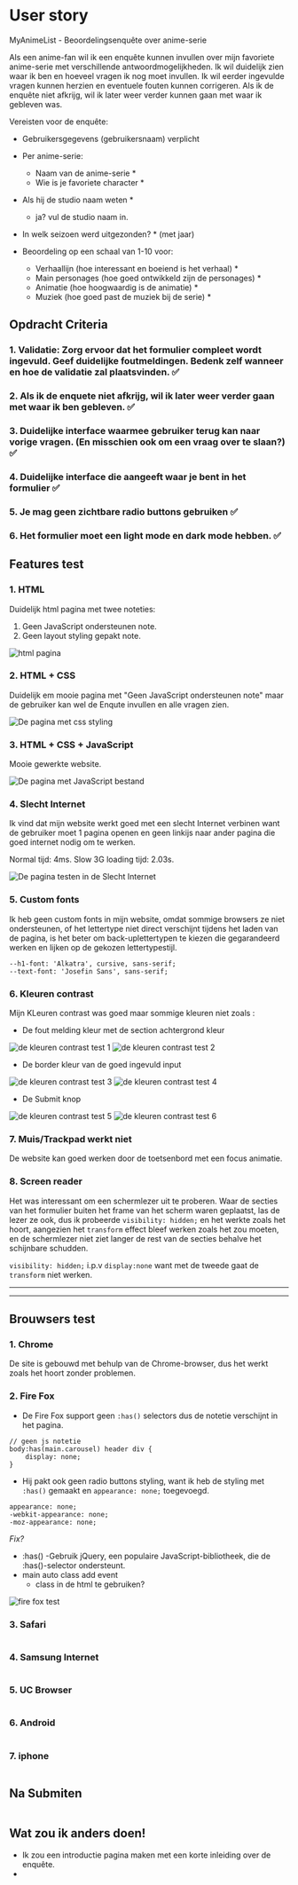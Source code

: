 # User story

MyAnimeList - Beoordelingsenquête over anime-serie

Als een anime-fan wil ik een enquête kunnen invullen over mijn favoriete anime-serie met verschillende antwoordmogelijkheden. Ik wil duidelijk zien waar ik ben en hoeveel vragen ik nog moet invullen. Ik wil eerder ingevulde vragen kunnen herzien en eventuele fouten kunnen corrigeren. Als ik de enquête niet afkrijg, wil ik later weer verder kunnen gaan met waar ik gebleven was.

Vereisten voor de enquête:

- Gebruikersgegevens (gebruikersnaam) verplicht

- Per anime-serie:

  - Naam van de anime-serie *
  - Wie is je favoriete character *
- Als hij de studio naam weten *
  - ja? vul de studio naam in.
- In welk seizoen werd uitgezonden? * (met jaar)
- Beoordeling op een schaal van 1-10 voor:
  - Verhaallijn (hoe interessant en boeiend is het verhaal) *
  - Main personages (hoe goed ontwikkeld zijn de personages) *
  - Animatie (hoe hoogwaardig is de animatie) *
  - Muziek (hoe goed past de muziek bij de serie) *

## Opdracht Criteria 

### 1. Validatie: Zorg ervoor dat het formulier compleet wordt ingevuld. Geef duidelijke foutmeldingen. Bedenk zelf wanneer en hoe de validatie zal plaatsvinden. ✅



### 2. Als ik de enquete niet afkrijg, wil ik later weer verder gaan met waar ik ben gebleven. ✅

### 3. Duidelijke interface waarmee gebruiker terug kan naar vorige vragen. (En misschien ook om een vraag over te slaan?) ✅
 
### 4. Duidelijke interface die aangeeft waar je bent in het formulier ✅

### 5. Je mag geen zichtbare radio buttons gebruiken ✅

### 6. Het formulier moet een light mode en dark mode hebben. ✅

## Features test

### 1. HTML
Duidelijk html pagina met twee noteties:
1. Geen JavaScript ondersteunen note.
2. Geen layout styling gepakt note.

<img src="./readmeImages/html.png" alt="html pagina">

### 2. HTML + CSS
Duidelijk em mooie pagina met "Geen JavaScript ondersteunen note" maar de gebruiker kan wel de Enqute invullen en alle vragen zien.

<img src="./readmeImages/css.png" alt="De pagina met css styling">

### 3. HTML + CSS + JavaScript
Mooie gewerkte website.

<img src="./readmeImages/js.png" alt="De pagina met JavaScript bestand">

### 4. Slecht Internet
Ik vind dat mijn website werkt goed met een slecht Internet verbinen want de gebruiker moet 1 pagina openen en geen linkijs naar ander pagina die goed internet nodig om te werken.

Normal tijd: 4ms.
Slow 3G loading tijd: 2.03s.

<img src="./readmeImages/slow3g.png" alt="De pagina testen in de Slecht Internet">

### 5. Custom fonts
Ik heb geen custom fonts in mijn website, omdat sommige browsers ze niet ondersteunen, of het lettertype niet direct verschijnt tijdens het laden van de pagina, is het beter om back-uplettertypen te kiezen die gegarandeerd werken en lijken op de gekozen lettertypestijl.

```
--h1-font: 'Alkatra', cursive, sans-serif;
--text-font: 'Josefin Sans', sans-serif;
```

### 6. Kleuren contrast
Mijn KLeuren contrast was goed maar sommige kleuren niet zoals
:
- De fout melding kleur met de section achtergrond kleur

<img src="./readmeImages/colorContrast1.png" alt="de kleuren contrast test 1">
<img src="./readmeImages/colorContrast2.png" alt="de kleuren contrast test 2">

- De border kleur van de goed ingevuld input

<img src="./readmeImages/colorContrast3.png" alt="de kleuren contrast test 3">
<img src="./readmeImages/colorContrast4.png" alt="de kleuren contrast test 4">

- De Submit knop

<img src="./readmeImages/colorContrast5.png" alt="de kleuren contrast test 5">
<img src="./readmeImages/colorContrast6.png" alt="de kleuren contrast test 6">

### 7. Muis/Trackpad werkt niet
De website kan goed werken door de toetsenbord met een focus animatie.

### 8. Screen reader
Het was interessant om een ​​schermlezer uit te proberen. Waar de secties van het formulier buiten het frame van het scherm waren geplaatst, las de lezer ze ook, dus ik probeerde `visibility: hidden;` en het werkte zoals het hoort, aangezien het `transform` effect bleef werken zoals het zou moeten, en de schermlezer niet ziet langer de rest van de secties behalve het schijnbare schudden.

`visibility: hidden;` i.p.v `display:none` want met de tweede gaat de `transform` niet werken.

---
---

## Brouwsers test

### 1. Chrome
De site is gebouwd met behulp van de Chrome-browser, dus het werkt zoals het hoort zonder problemen.

### 2. Fire Fox
- De Fire Fox support geen `:has()` selectors dus de notetie verschijnt in het pagina.
```
// geen js notetie
body:has(main.carousel) header div {
    display: none;
}
```
- Hij pakt ook geen radio buttons styling, want ik heb de styling met `:has()` gemaakt en `appearance: none;` toegevoegd.

```
appearance: none;
-webkit-appearance: none;
-moz-appearance: none;
```

*Fix?*
- :has()
  -Gebruik jQuery, een populaire JavaScript-bibliotheek, die de :has()-selector ondersteunt.
- main auto class add event
  - class in de html te gebruiken?

<img src="./readmeImages/firefox.png" alt="fire fox test">

### 3. Safari
<img src="./readmeImages/.png" alt="">

### 4. Samsung Internet
<img src="./readmeImages/.png" alt="">

### 5. UC Browser
<img src="./readmeImages/.png" alt="">

### 6. Android
<img src="./readmeImages/.png" alt="">

### 7. iphone
<img src="./readmeImages/.png" alt="">


## Na Submiten

<img src="./readmeImages/.png" alt="">

## Wat zou ik anders doen!
- Ik zou een introductie pagina maken met een korte inleiding over de enquête.
- 